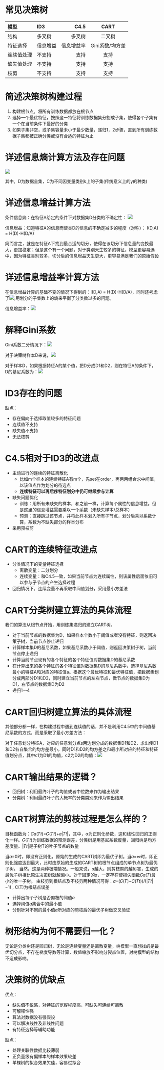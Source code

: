 # 常见决策树

| 模型      | ID3      |     C4.5 |   CART   |
| :--------| :-------- | --------:| :------: |
| 结构   | 多叉树    |   多叉树 |  二叉树  |
| 特征选择   | 信息增益    |   信息增益率 |  Gini系数/均方差  |
| 连续值处理   | 不支持    |   支持 |  支持  |
| 缺失值处理   | 不支持    |   支持 |  支持  |
| 枝剪   | 不支持    |   支持 |  支持  |


# 简述决策树构建过程
1. 构建根节点，将所有训练数据都放在根节点
2. 选择一个最优特征，按照这一特征将训练数据集分割成子集，使得各个子集有一个在当前条件下最好的分类
3. 如果子集非空，或子集容量未小于最少数量，递归1，2步骤，直到所有训练数据子集都被正确分类或没有合适的特征为止

# 详述信息熵计算方法及存在问题
![](https://tva1.sinaimg.cn/large/006y8mN6gy1g925k1ns0yj305y018glg.jpg)

其中，D为数据全集，C为不同因变量类别k上的子集(传统意义上的y的种类)

# 详述信息增益计算方法
条件信息熵：在特征A给定的条件下对数据集D分类的不确定性：
![](https://tva1.sinaimg.cn/large/006y8mN6gy1g925puuv1cj308p01kdfr.jpg)

信息增益：知道特征A的信息而使类D的信息的不确定减少的程度（对称）：
I(D,A) = H(D)-H(D/A)

简而言之，就是在特征A下找到最合适的切分，使得在该切分下信息量的变换最大，更加稳定；但是这个有一个问题，对于类别天生较多的特征，模型更容易选中，因为特征类别较多，切分后的信息增益天生更大，更容易满足我们的原始假设

# 详述信息增益率计算方法
在信息增益计算的基础不变的情况下得到的：I(D,A) = H(D)-H(D/A)，同时还考虑了![](https://tva1.sinaimg.cn/large/006y8mN6gy1g925yr9z1vj306601f745.jpg),用划分的子集数上的熵来平衡了分类数过多的问题。

信息增益率：![](https://tva1.sinaimg.cn/large/006y8mN6gy1g9260xx5wej304b017q2r.jpg)

# 解释Gini系数
Gini系数二分情况下：![](https://tva1.sinaimg.cn/large/006y8mN6gy1g92705elt9j308000q744.jpg)

对于决策树样本D来说，![](https://tva1.sinaimg.cn/large/006y8mN6gy1g9273px3t2j30a4018wee.jpg)

对于样本D，如果根据特征A的某个值，把D分成D1和D2，则在特征A的条件下，D的基尼系数为：![](https://tva1.sinaimg.cn/large/006y8mN6gy1g9274yiwhoj30iq02wmx8.jpg)

# ID3存在的问题
缺点：
- 存在偏向于选择取值较多的特征问题
- 连续值不支持
- 缺失值不支持
- 无法枝剪


# C4.5相对于ID3的改进点
- 主动进行的连续的特征离散化
    - 比如m个样本的连续特征A有m个，先set在order，再两两组合求中间值，以该值点作为划分的待选点
    - **连续特征可以再后序特征划分中仍可继续参与计算**
- 缺失问题优化
    - 训练：用所有未缺失的样本，和之前一样，计算每个属性的信息增益，但是这里的信息增益需要乘以一个系数（未缺失样本/总样本）
    - 预测：直接跳过该节点，并将此样本划入所有子节点，划分后乘以系数计算，系数为不缺失部分的样本分布
- 采用预枝剪

# CART的连续特征改进点
- 分类情况下的变量特征选择
    - 离散变量：二分划分
    - 连续变量：和C4.5一致，如果当前节点为连续属性，则该属性后面依旧可以参与子节点的产生选择过程
- 回归情况下，连续变量不再采取中间值划分，采用最小方差法

# CART分类树建立算法的具体流程
我们的算法从根节点开始，用训练集递归的建立CART树。
- 对于当前节点的数据集为D，如果样本个数小于阈值或者没有特征，则返回决策子树，当前节点停止递归
- 计算样本集D的基尼系数，如果基尼系数小于阈值，则返回决策树子树，当前节点停止递归
- 计算当前节点现有的各个特征的各个特征值对数据集D的基尼系数
- 在计算出来的各个特征的各个特征值对数据集D的基尼系数中，选择基尼系数最小的特征A和对应的特征值a。根据这个最优特征和最优特征值，把数据集划分成两部分D1和D2，同时建立当前节点的左右节点，做节点的数据集D为D1，右节点的数据集D为D2
- 递归1～4

# CART回归树建立算法的具体流程
其他部分都一样，在构建过程中遇到连续值的话，并不是利用C4.5中的中间值基尼系数的方式，而是采取了最小方差方法：

对于任意划分特征A，对应的任意划分点s两边划分成的数据集D1和D2，求出使D1和D2各自集合的均方差最小，同时D1和D2的均方差之和最小所对应的特征和特征值划分点，其中c1为D1的均值，c2为D2的均值：![](https://tva1.sinaimg.cn/large/006y8mN6gy1g928jep1nkj309a00q745.jpg)

# CART输出结果的逻辑？
- 回归树：利用最终叶子的均值或者中位数来作为输出结果
- 分类树：利用最终叶子的大概率的分类类别来作为输出结果

# CART树算法的剪枝过程是怎么样的？
目标函数为：𝐶𝛼(𝑇𝑡)=𝐶(𝑇𝑡)+𝛼|𝑇𝑡|，其中，α为正则化参数，这和线性回归的正则化一样。𝐶(𝑇𝑡)为训练数据的预测误差，分类树是用基尼系数度量，回归树是均方差度量。|𝑇𝑡|是子树T的叶子节点的数量

当𝛼=0时，即没有正则化，原始的生成的CART树即为最优子树。当𝛼=∞时，即正则化强度达到最大，此时由原始的生成的CART树的根节点组成的单节点树为最优子树。
当然，这是两种极端情况。一般来说，𝛼越大，则剪枝剪的越厉害，生成的最优子树相比原生决策树就越偏小。对于固定的𝛼，一定存在使损失函数𝐶𝛼(𝑇)最小的唯一子树。
由枝剪到根结点及不枝剪两种情况可得：𝛼=(𝐶(𝑇)−𝐶(𝑇𝑡))/(|𝑇𝑡|−1) , C(T)为根结点误差

- 计算出每个子树是否剪枝的阈值𝛼
- 选择阈值𝛼集合中的最小值
- 分别针对不同的最小值𝛼所对应的剪枝后的最优子树做交叉验证

# 树形结构为何不需要归一化？
无论是分类树还是回归树，无论是连续变量还是离散变量，树模型一直想找的是最优切分点，不存在梯度导数等计算，数值缩放不影响分裂点位置，对树模型的结构不造成影响。

# 决策树的优缺点
优点：
- 缺失值不敏感，对特征的宽容程度高，可缺失可连续可离散
- 可解释性强
- 算法对数据没有强假设
- 可以解决线性及非线性问题
- 有特征选择等辅助功能

缺点：
- 处理关联性数据比较薄弱
- 正负量级有偏样本的样本效果较差
- 单棵树的拟合效果欠佳，容易过拟合